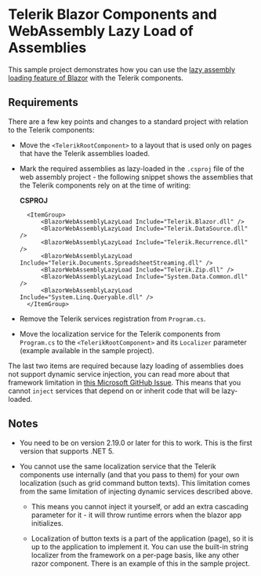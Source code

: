 # Telerik Blazor Components and WebAssembly Lazy Load of Assemblies

This sample project demonstrates how you can use the <a href="https://docs.microsoft.com/en-us/aspnet/core/blazor/webassembly-lazy-load-assemblies?view=aspnetcore-5.0" target="_blank">lazy assembly loading feature of Blazor</a> with the Telerik components.

## Requirements

There are a few key points and changes to a standard project with relation to the Telerik components:

* Move the `<TelerikRootComponent>` to a layout that is used only on pages that have the Telerik assemblies loaded.

* Mark the required assemblies as lazy-loaded in the `.csproj` file of the web assembly project - the following snippet shows the assemblies that the Telerik components rely on at the time of writing:

    **CSPROJ**
    
        <ItemGroup>
            <BlazorWebAssemblyLazyLoad Include="Telerik.Blazor.dll" />
            <BlazorWebAssemblyLazyLoad Include="Telerik.DataSource.dll" />
            <BlazorWebAssemblyLazyLoad Include="Telerik.Recurrence.dll" />
            <BlazorWebAssemblyLazyLoad Include="Telerik.Documents.SpreadsheetStreaming.dll" />
            <BlazorWebAssemblyLazyLoad Include="Telerik.Zip.dll" />
            <BlazorWebAssemblyLazyLoad Include="System.Data.Common.dll" />
            <BlazorWebAssemblyLazyLoad Include="System.Linq.Queryable.dll" />
        </ItemGroup>

* Remove the Telerik services registration from `Program.cs`.

* Move the localization service for the Telerik components from `Program.cs` to the `<TelerikRootComponent>` and its `Localizer` parameter (example available in the sample project).

The last two items are required because lazy loading of assemblies does not support dynamic service injection, you can read more about that framework limitation in <a href="https://github.com/dotnet/aspnetcore/issues/27331#issuecomment-718870305" target="_blank">this Microsoft GitHub Issue</a>. This means that you cannot `inject` services that depend on or inherit code that will be lazy-loaded.

## Notes

* You need to be on version 2.19.0 or later for this to work. This is the first version that supports .NET 5.

* You cannot use the same localization service that the Telerik components use internally (and that you pass to them) for your own localization (such as grid command button texts). This limitation comes from the same limitation of injecting dynamic services described above.

    * This means you cannot inject it yourself, or add an extra cascading parameter for it - it will throw runtime errors when the blazor app initializes.
    
    * Localization of button texts is a part of the application (page), so it is up to the application to implement it. You can use the built-in string localizer from the framework on a per-page basis, like any other razor component. There is an example of this in the sample project.

